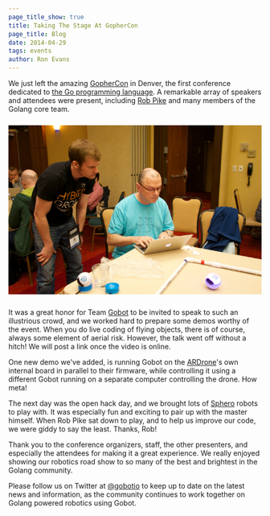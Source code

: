 ```yaml
---
page_title_show: true
title: Taking The Stage At GopherCon
page_title: Blog
date: 2014-04-29
tags: events
author: Ron Evans
---
```


We just left the amazing [GopherCon](http://www.gophercon.com/) in Denver, the first conference dedicated to [the Go programming language](http://golang.org/). A remarkable array of speakers and attendees were present, including [Rob Pike](https://twitter.com/rob_pike) and many members of the Golang core team.

<img src="/images/blog/2014-04-29/gophercon-rob-pike-gobot.jpg" alt="" style="margin: 10px 0;">

It was a great honor for Team [Gobot](http://gobot.io) to be invited to speak to such an illustrious crowd, and we worked hard to prepare some demos worthy of the event. When you do live coding of flying objects, there is of course, always some element of aerial risk. However, the talk went off without a hitch! We will post a link once the video is online.

One new demo we've added, is running Gobot on the [ARDrone](http://ardrone2.parrot.com/)'s own internal board in parallel to their firmware, while controlling it using a different Gobot running on a separate computer controlling the drone. How meta!

The next day was the open hack day, and we brought lots of [Sphero](http://www.gosphero.com) robots to play with. It was especially fun and exciting to pair up with the master himself. When Rob Pike sat down to play, and to help us improve our code, we were giddy to say the least. Thanks, Rob!

Thank you to the conference organizers, staff, the other presenters, and especially the attendees for making it a great experience. We really enjoyed showing our robotics road show to so many of the best and brightest in the Golang community. 

Please follow us on Twitter at [@gobotio](http://twitter.com/gobotio) to keep up to date on the latest news and information, as the community continues to work together on Golang powered robotics using Gobot.
